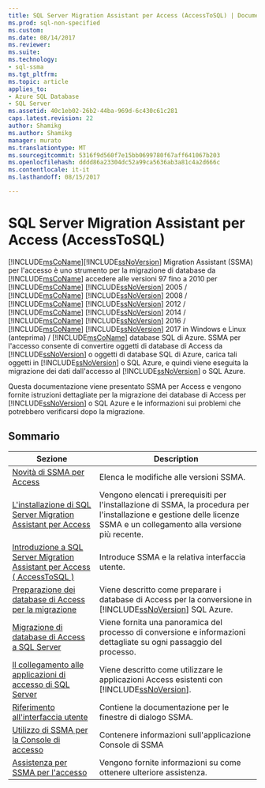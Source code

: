 ```yaml
---
title: SQL Server Migration Assistant per Access (AccessToSQL) | Documenti Microsoft
ms.prod: sql-non-specified
ms.custom: 
ms.date: 08/14/2017
ms.reviewer: 
ms.suite: 
ms.technology:
- sql-ssma
ms.tgt_pltfrm: 
ms.topic: article
applies_to:
- Azure SQL Database
- SQL Server
ms.assetid: 40c1eb02-26b2-44ba-969d-6c430c61c281
caps.latest.revision: 22
author: Shamikg
ms.author: Shamikg
manager: murato
ms.translationtype: MT
ms.sourcegitcommit: 5316f9d560f7e15bb0699780f67aff641067b203
ms.openlocfilehash: dddd86a23304dc52a99ca5636ab3a81c4a2d666c
ms.contentlocale: it-it
ms.lasthandoff: 08/15/2017

---
```

# <a name="sql-server-migration-assistant-for-access-accesstosql"></a>SQL Server Migration Assistant per Access (AccessToSQL)
[!INCLUDE[msCoName](../../includes/msconame_md.md)][!INCLUDE[ssNoVersion](../../includes/ssnoversion_md.md)] Migration Assistant (SSMA) per l'accesso è uno strumento per la migrazione di database da [!INCLUDE[msCoName](../../includes/msconame_md.md)] accedere alle versioni 97 fino a 2010 per [!INCLUDE[msCoName](../../includes/msconame_md.md)] [!INCLUDE[ssNoVersion](../../includes/ssnoversion_md.md)] 2005 / [!INCLUDE[msCoName](../../includes/msconame_md.md)] [!INCLUDE[ssNoVersion](../../includes/ssnoversion_md.md)] 2008 / [!INCLUDE[msCoName](../../includes/msconame_md.md)] [!INCLUDE[ssNoVersion](../../includes/ssnoversion_md.md)] 2012 / [!INCLUDE[msCoName](../../includes/msconame_md.md)] [!INCLUDE[ssNoVersion](../../includes/ssnoversion_md.md)] 2014 / [!INCLUDE[msCoName](../../includes/msconame_md.md)] [!INCLUDE[ssNoVersion](../../includes/ssnoversion_md.md)] 2016 / [!INCLUDE[msCoName](../../includes/msconame_md.md)] [!INCLUDE[ssNoVersion](../../includes/ssnoversion_md.md)] 2017 in Windows e Linux (anteprima) / [!INCLUDE[msCoName](../../includes/msconame_md.md)] database SQL di Azure. SSMA per l'accesso consente di convertire oggetti di database di Access da [!INCLUDE[ssNoVersion](../../includes/ssnoversion_md.md)] o oggetti di database SQL di Azure, carica tali oggetti in [!INCLUDE[ssNoVersion](../../includes/ssnoversion_md.md)] o SQL Azure, e quindi viene eseguita la migrazione dei dati dall'accesso al [!INCLUDE[ssNoVersion](../../includes/ssnoversion_md.md)] o SQL Azure.  
  
Questa documentazione viene presentato SSMA per Access e vengono fornite istruzioni dettagliate per la migrazione dei database di Access per [!INCLUDE[ssNoVersion](../../includes/ssnoversion_md.md)] o SQL Azure e le informazioni sui problemi che potrebbero verificarsi dopo la migrazione.  
  
## <a name="contents"></a>Sommario  
  
|Sezione|Description|  
|-----------|---------------|  
|[Novità di SSMA per Access](http://msdn.microsoft.com/en-us/a24d3fc0-6911-4bfa-828a-197abf222e02)|Elenca le modifiche alle versioni SSMA.|  
|[L'installazione di SQL Server Migration Assistant per Access](http://msdn.microsoft.com/en-us/dd50eebd-75df-4e0d-8c4d-88b511aae4c7)|Vengono elencati i prerequisiti per l'installazione di SSMA, la procedura per l'installazione e gestione delle licenze SSMA e un collegamento alla versione più recente.|  
|[Introduzione a SQL Server Migration Assistant per Access &#40; AccessToSQL &#41;](../../ssma/access/getting-started-with-sql-server-migration-assistant-for-access-accesstosql.md)|Introduce SSMA e la relativa interfaccia utente.|  
|[Preparazione dei database di Access per la migrazione](http://msdn.microsoft.com/en-us/9b80a9e0-08e7-4b4d-b5ec-cc998d3f5114)|Viene descritto come preparare i database di Access per la conversione in [!INCLUDE[ssNoVersion](../../includes/ssnoversion_md.md)] SQL Azure.|  
|[Migrazione di database di Access a SQL Server](http://msdn.microsoft.com/en-us/76a3abcf-2998-4712-9490-fe8d872c89ca)|Viene fornita una panoramica del processo di conversione e informazioni dettagliate su ogni passaggio del processo.|  
|[Il collegamento alle applicazioni di accesso di SQL Server](http://msdn.microsoft.com/en-us/82374ad2-7737-4164-a489-13261ba393d4)|Viene descritto come utilizzare le applicazioni Access esistenti con [!INCLUDE[ssNoVersion](../../includes/ssnoversion_md.md)].|  
|[Riferimento all'interfaccia utente](http://msdn.microsoft.com/en-us/af24c303-4a41-449b-9c86-d6558a97e839)|Contiene la documentazione per le finestre di dialogo SSMA.|  
|[Utilizzo di SSMA per la Console di accesso](http://msdn.microsoft.com/en-us/ef94e843-9f88-45a2-86c4-a0af268738c4)|Contenere informazioni sull'applicazione Console di SSMA|  
|[Assistenza per SSMA per l'accesso](http://go.microsoft.com/fwlink/?LinkID=708538&clcid=0x409)|Vengono fornite informazioni su come ottenere ulteriore assistenza.|  
  

